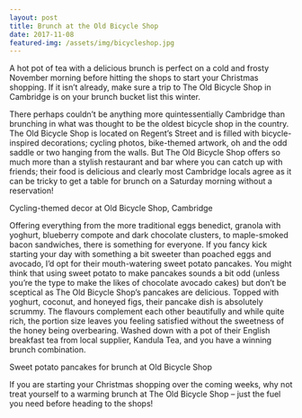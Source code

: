 ```yaml
---
layout: post
title: Brunch at the Old Bicycle Shop
date: 2017-11-08
featured-img: /assets/img/bicycleshop.jpg
---
```



A hot pot of tea with a delicious brunch is perfect on a cold and frosty November morning before hitting the shops to start your Christmas shopping. If it isn’t already, make sure a trip to The Old Bicycle Shop in Cambridge is on your brunch bucket list this winter.

There perhaps couldn’t be anything more quintessentially Cambridge than brunching in what was thought to be the oldest bicycle shop in the country. The Old Bicycle Shop is located on Regent’s Street and is filled with bicycle-inspired decorations; cycling photos, bike-themed artwork, oh and the odd saddle or two hanging from the walls. But The Old Bicycle Shop offers so much more than a stylish restaurant and bar where you can catch up with friends; their food is delicious and clearly most Cambridge locals agree as it can be tricky to get a table for brunch on a Saturday morning without a reservation!

Cycling-themed decor at Old Bicycle Shop, Cambridge

Offering everything from the more traditional eggs benedict, granola with yoghurt, blueberry compote and dark chocolate clusters, to maple-smoked bacon sandwiches, there is something for everyone. If you fancy kick starting your day with something a bit sweeter than poached eggs and avocado, I’d opt for their mouth-watering sweet potato pancakes. You might think that using sweet potato to make pancakes sounds a bit odd (unless you’re the type to make the likes of chocolate avocado cakes) but don’t be sceptical as The Old Bicycle Shop’s pancakes are delicious. Topped with yoghurt, coconut, and honeyed figs, their pancake dish is absolutely scrummy. The flavours complement each other beautifully and while quite rich, the portion size leaves you feeling satisfied without the sweetness of the honey being overbearing. Washed down with a pot of their English breakfast tea from local supplier, Kandula Tea, and you have a winning brunch combination.

Sweet potato pancakes for brunch at Old Bicycle Shop

If you are starting your Christmas shopping over the coming weeks, why not treat yourself to a warming brunch at The Old Bicycle Shop – just the fuel you need before heading to the shops!
